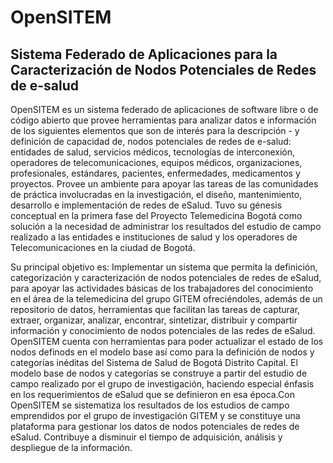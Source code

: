# OpenSITEM

## Sistema Federado de Aplicaciones para la Caracterización de Nodos Potenciales de Redes de e-salud

OpenSITEM es un sistema federado de aplicaciones de software libre o de código abierto que provee herramientas para analizar datos e información de los siguientes elementos que son de interés para la descripción - y definición de capacidad de, nodos potenciales de redes de e-salud: entidades de salud, servicios médicos, tecnologías de interconexión, operadores de telecomunicaciones, equipos médicos, organizaciones, profesionales, estándares, pacientes, enfermedades, medicamentos y proyectos. Provee un ambiente para apoyar las tareas de las comunidades de práctica involucradas en la investigación, el diseño, mantenimiento, desarrollo e implementación de redes de eSalud. Tuvo su génesis conceptual en la primera fase del Proyecto Telemedicina Bogotá como solución a la necesidad de administrar los resultados del estudio de campo realizado a las entidades e instituciones de salud y los operadores de Telecomunicaciones en la ciudad de Bogotá.

Su principal objetivo es: Implementar un sistema que permita la definición, categorización y caracterización de nodos potenciales de redes de eSalud, para apoyar las actividades básicas de los trabajadores del conocimiento en el área de la telemedicina del grupo GITEM ofreciéndoles, además de un repositorio de datos, herramientas que facilitan las tareas de capturar, extraer, organizar, analizar, encontrar, sintetizar, distribuir y compartir información y conocimiento de nodos potenciales de las redes de eSalud. OpenSITEM cuenta con herramientas para poder  actualizar el estado de los nodos definods en el modelo base así como para la definición de nodos y categorías inéditas del Sistema de Salud de Bogotá Distrito Capital. El modelo base de nodos y categorías se construye a partir del estudio de campo realizado por el grupo de investigación, haciendo especial énfasis en los requerimientos de eSalud que se definieron en esa época.Con OpenSITEM se sistematiza los resultados de los estudios de campo emprendidos por el grupo de investigación GITEM y se constituye una plataforma para gestionar los datos de nodos potenciales de redes de eSalud. Contribuye a disminuir el tiempo de adquisición, análisis y despliegue de la información.  
